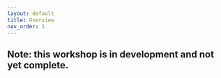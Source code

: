 ```yaml
---
layout: default
title: Overview
nav_order: 1
---
```

## Note: this workshop is in development and not yet complete.

